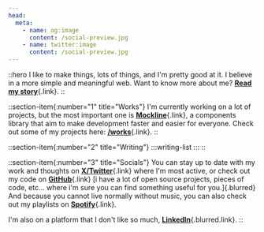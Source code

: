```yaml
---
head:
  meta:
    - name: og:image
      content: /social-preview.jpg
    - name: twitter:image
      content: /social-preview.jpg
---
```


::hero
I like to make things, lots of things, and I'm pretty good at it. I believe in a more simple and meaningful web.
Want to know more about me? [**Read my story**](/about){.link}.
::

::section-item{:number="1" title="Works"}
I'm currently working on a lot of projects, but the most important one is [**Mockline**](https://mockline.dev){.link}, a components library that aim to make development faster and easier for everyone.
Check out some of my projects here: [**/works**](/works){.link}.
::

::section-item{:number="2" title="Writing"}
  :::writing-list
  :::
::

::section-item{:number="3" title="Socials"}
You can stay up to date with my work and thoughts on [**X/Twitter**](https://twitter.com/HugoRCD__){.link} where I'm most active,
or check out my code on [**GitHub**](https://github.com/HugoRCD){.link} [i have a lot of open source projects, pieces of code, etc... where i'm sure you can find something useful for you.]{.blurred}
And because you cannot live normally without music, you can also check out my playlists on [**Spotify**](https://open.spotify.com/user/yuvl0zpp3bpx4hne1ag7huten?si=df7ee2777c0c4fc4){.link}.

I'm also on a platform that I don't like so much, [**LinkedIn**](https://www.linkedin.com/in/hugo-richard-0801/){.blurred.link}.
::
